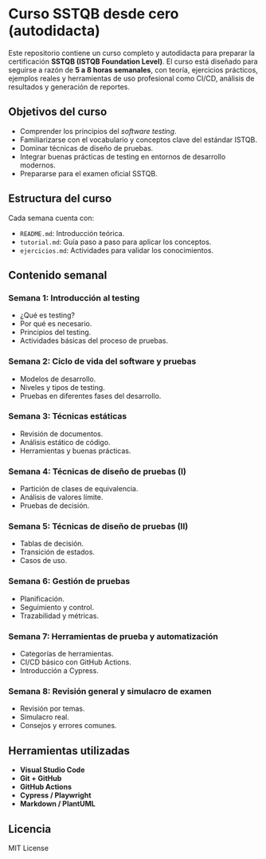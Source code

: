 # Curso SSTQB desde cero (autodidacta)

Este repositorio contiene un curso completo y autodidacta para preparar la certificación **SSTQB (ISTQB Foundation Level)**. El curso está diseñado para seguirse a razón de **5 a 8 horas semanales**, con teoría, ejercicios prácticos, ejemplos reales y herramientas de uso profesional como CI/CD, análisis de resultados y generación de reportes.

## Objetivos del curso

- Comprender los principios del *software testing*.
- Familiarizarse con el vocabulario y conceptos clave del estándar ISTQB.
- Dominar técnicas de diseño de pruebas.
- Integrar buenas prácticas de testing en entornos de desarrollo modernos.
- Prepararse para el examen oficial SSTQB.

## Estructura del curso

Cada semana cuenta con:

- `README.md`: Introducción teórica.
- `tutorial.md`: Guía paso a paso para aplicar los conceptos.
- `ejercicios.md`: Actividades para validar los conocimientos.

## Contenido semanal

### Semana 1: Introducción al testing
- ¿Qué es testing?
- Por qué es necesario.
- Principios del testing.
- Actividades básicas del proceso de pruebas.

### Semana 2: Ciclo de vida del software y pruebas
- Modelos de desarrollo.
- Niveles y tipos de testing.
- Pruebas en diferentes fases del desarrollo.

### Semana 3: Técnicas estáticas
- Revisión de documentos.
- Análisis estático de código.
- Herramientas y buenas prácticas.

### Semana 4: Técnicas de diseño de pruebas (I)
- Partición de clases de equivalencia.
- Análisis de valores límite.
- Pruebas de decisión.

### Semana 5: Técnicas de diseño de pruebas (II)
- Tablas de decisión.
- Transición de estados.
- Casos de uso.

### Semana 6: Gestión de pruebas
- Planificación.
- Seguimiento y control.
- Trazabilidad y métricas.

### Semana 7: Herramientas de prueba y automatización
- Categorías de herramientas.
- CI/CD básico con GitHub Actions.
- Introducción a Cypress.

### Semana 8: Revisión general y simulacro de examen
- Revisión por temas.
- Simulacro real.
- Consejos y errores comunes.

## Herramientas utilizadas

- **Visual Studio Code**
- **Git + GitHub**
- **GitHub Actions**
- **Cypress / Playwright**
- **Markdown / PlantUML**

## Licencia

MIT License
